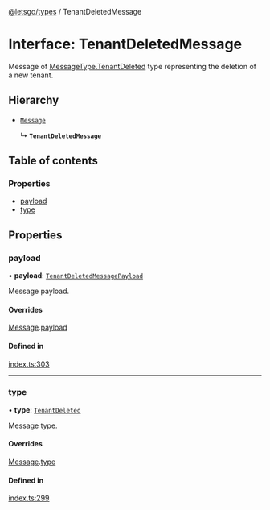 [@letsgo/types](../README.md) / TenantDeletedMessage

# Interface: TenantDeletedMessage

Message of [MessageType.TenantDeleted](../enums/MessageType.md#tenantdeleted) type representing the deletion of a new tenant.

## Hierarchy

- [`Message`](Message.md)

  ↳ **`TenantDeletedMessage`**

## Table of contents

### Properties

- [payload](TenantDeletedMessage.md#payload)
- [type](TenantDeletedMessage.md#type)

## Properties

### payload

• **payload**: [`TenantDeletedMessagePayload`](TenantDeletedMessagePayload.md)

Message payload.

#### Overrides

[Message](Message.md).[payload](Message.md#payload)

#### Defined in

[index.ts:303](https://github.com/47chapters/letsgo/blob/5310a6f/packages/types/src/index.ts#L303)

___

### type

• **type**: [`TenantDeleted`](../enums/MessageType.md#tenantdeleted)

Message type.

#### Overrides

[Message](Message.md).[type](Message.md#type)

#### Defined in

[index.ts:299](https://github.com/47chapters/letsgo/blob/5310a6f/packages/types/src/index.ts#L299)
